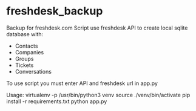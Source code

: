 # freshdesk_backup
Backup for freshdesk.com
Script use freshdesk API to create local sqlite database with:
- Contacts
- Companies
- Groups
- Tickets
- Conversations

To use script you must enter API and freshdesk url in app.py

Usage:
virtualenv -p /usr/bin/python3 venv
source ./venv/bin/activate
pip install -r requirements.txt
python app.py
